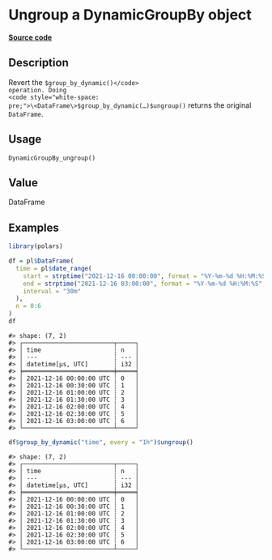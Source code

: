 

# Ungroup a DynamicGroupBy object

[**Source code**](https://github.com/pola-rs/r-polars/tree/c47431ca69622f79ed7a3f1d7bfee6075ffabfee/R/group_by_dynamic.R#L124)

## Description

Revert the <code style="white-space: pre;">$group_by_dynamic()</code>
operation. Doing
<code style="white-space: pre;">\<DataFrame\>$group_by_dynamic(…)$ungroup()</code>
returns the original <code>DataFrame</code>.

## Usage

<pre><code class='language-R'>DynamicGroupBy_ungroup()
</code></pre>

## Value

DataFrame

## Examples

``` r
library(polars)

df = pl$DataFrame(
  time = pl$date_range(
    start = strptime("2021-12-16 00:00:00", format = "%Y-%m-%d %H:%M:%S", tz = "UTC"),
    end = strptime("2021-12-16 03:00:00", format = "%Y-%m-%d %H:%M:%S", tz = "UTC"),
    interval = "30m"
  ),
  n = 0:6
)
df
```

    #> shape: (7, 2)
    #> ┌─────────────────────────┬─────┐
    #> │ time                    ┆ n   │
    #> │ ---                     ┆ --- │
    #> │ datetime[μs, UTC]       ┆ i32 │
    #> ╞═════════════════════════╪═════╡
    #> │ 2021-12-16 00:00:00 UTC ┆ 0   │
    #> │ 2021-12-16 00:30:00 UTC ┆ 1   │
    #> │ 2021-12-16 01:00:00 UTC ┆ 2   │
    #> │ 2021-12-16 01:30:00 UTC ┆ 3   │
    #> │ 2021-12-16 02:00:00 UTC ┆ 4   │
    #> │ 2021-12-16 02:30:00 UTC ┆ 5   │
    #> │ 2021-12-16 03:00:00 UTC ┆ 6   │
    #> └─────────────────────────┴─────┘

``` r
df$group_by_dynamic("time", every = "1h")$ungroup()
```

    #> shape: (7, 2)
    #> ┌─────────────────────────┬─────┐
    #> │ time                    ┆ n   │
    #> │ ---                     ┆ --- │
    #> │ datetime[μs, UTC]       ┆ i32 │
    #> ╞═════════════════════════╪═════╡
    #> │ 2021-12-16 00:00:00 UTC ┆ 0   │
    #> │ 2021-12-16 00:30:00 UTC ┆ 1   │
    #> │ 2021-12-16 01:00:00 UTC ┆ 2   │
    #> │ 2021-12-16 01:30:00 UTC ┆ 3   │
    #> │ 2021-12-16 02:00:00 UTC ┆ 4   │
    #> │ 2021-12-16 02:30:00 UTC ┆ 5   │
    #> │ 2021-12-16 03:00:00 UTC ┆ 6   │
    #> └─────────────────────────┴─────┘
